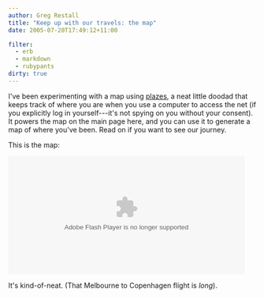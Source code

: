 ```yaml
---
author: Greg Restall
title: "Keep up with our travels: the map"
date: 2005-07-20T17:49:12+11:00

filter:
  - erb
  - markdown
  - rubypants
dirty: true
---
```


I've been experimenting with a map using [plazes](http://www.plazes.com), a neat little doodad that keeps track of where you are when you use a computer to access the net (if you explicitly log in yourself---it's not spying on you without your consent).  It powers the map on the main page here, and you can use it to generate a map of where you've been.  Read on if you want to see our journey.

<!-- BREAK -->

This is the map:

<OBJECT classid="clsid:D27CDB6E-AE6D-11cf-96B8-444553540000" 
codebase="http://download.macromedia.com/pub/shockwave/cabs/flash/swflash.cab#version=6,0,0,0" 
WIDTH="480" HEIGHT="240" 
id="map" 
ALIGN="center"> 
<PARAM NAME=movie VALUE="http://beta.plazes.com/mapimages/map.swf"> 
<PARAM NAME=menu VALUE=true> 
<PARAM NAME=quality VALUE=high> 
<PARAM NAME=bgcolor VALUE=#EAF4F2> 
<PARAM name=FlashVars value="stage_height=525&map_title=Plazes%20Map&xml_file=http%3A%2F%2Fbeta.plazes.com%2Ftrack%2F80404fb4b6e68c35e941f3510523c29c%2F60.xml&map_style=a&map_color=297281&date_format=dmy&grid_line_color=E8F1EF&zoom=true&show_routes=true&route_curve_factor=true&mod=1.8&past_point_style=circle&future_point_style=diamond&past_route_opacity=50"> 
<EMBED src="http://beta.plazes.com/mapimages/map.swf" FlashVars="stage_height=240&map_title=Plazes%20Map&xml_file=http%3A%2F%2Fbeta.plazes.com%2Ftrack%2F80404fb4b6e68c35e941f3510523c29c%2F60.xml&map_style=solid&map_color=297281&date_format=mdy&zoom=true&show_routes=true&route_curve_factor=true&mod=1.8&past_point_style=circle&future_point_style=diamond&past_route_opacity=50" 
menu=true 
quality=high 
bgcolor=#EAF4F2 
NAME="map" WIDTH="480" HEIGHT="240" 
ALIGN="center" 
TYPE="application/x-shockwave-flash" PLUGINSPAGE="http://www.macromedia.com/go/getflashplayer"> 
</EMBED> 
</OBJECT> 

It's kind-of-neat.  (That Melbourne to Copenhagen flight is *long*).